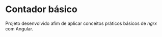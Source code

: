 # Contador básico

Projeto desenvolvido afim de aplicar conceitos práticos básicos de *ngrx* com Angular.